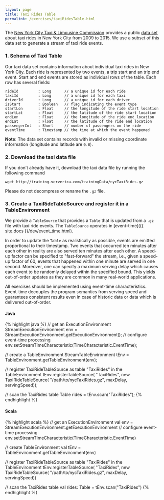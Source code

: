 ```yaml
---
layout: page
title: Taxi Rides Table
permalink: /exercises/taxiRidesTable.html
---
```


The [New York City Taxi & Limousine Commission](http://www.nyc.gov/html/tlc/html/home/home.shtml) provides a public [data set](https://uofi.app.box.com/NYCtaxidata) about taxi rides in New York City from 2009 to 2015. We use a subset of this data set to generate a stream of taxi ride events.

### 1. Schema of Taxi Table

Our taxi data set contains information about individual taxi rides in New York City.
Each ride is represented by two events, a trip start and an trip end event.
Start and end events are stored as individual rows of the table.
Each row has several fields:

~~~
rideId         : Long      // a unique id for each ride
taxiId         : Long      // a unique id for each taxi
driverId       : Long      // a unique id for each driver
isStart        : Boolean   // flag indicating the event type
startLon       : Float     // the longitude of the ride start location
startLat       : Float     // the latitude of the ride start location
endLon         : Float     // the longitude of the ride end location
endLat         : Float     // the latitude of the ride end location
passengerCnt   : Short     // number of passengers on the ride
eventTime      : Timestamp // the time at which the event happened
~~~

**Note:** The data set contains records with invalid or missing coordinate information (longitude and latitude are `0.0`).

### 2. Download the taxi data file

If you don't already have it, download the taxi data file by running the following command

~~~~
wget http://training.ververica.com/trainingData/nycTaxiRides.gz
~~~~

Please do not decompress or rename the `.gz` file.

### 3. Create a TaxiRideTableSource and register it in a TableEnvironment

We provide a `TableSource` that provides a `Table` that is updated from a `.gz` file with taxi ride events. The `TableSource` operates in [event-time]({{ site.docs }}/dev/event_time.html).

In order to update the `Table` as realistically as possible, events are emitted proportional to their timestamp. Two events that occurred ten minutes after each other in reality are also served ten minutes after each other. A speed-up factor can be specified to "fast-forward" the stream, i.e., given a speed-up factor of 60, events that happened within one minute are served in one second. Moreover, one can specify a maximum serving delay which causes each event to be randomly delayed within the specified bound. This yields out-of-order updates as they are common in many real-world applications.

All exercises should be implemented using event-time characteristics. Event-time decouples the program semantics from serving speed and guarantees consistent results even in case of historic data or data which is delivered out-of-order.

#### Java

{% highlight java %}
// get an ExecutionEnvironment
StreamExecutionEnvironment env =
  StreamExecutionEnvironment.getExecutionEnvironment();
// configure event-time processing
env.setStreamTimeCharacteristic(TimeCharacteristic.EventTime);

// create a TableEnvironment
StreamTableEnvironment tEnv = TableEnvironment.getTableEnvironment(env);

// register TaxiRideTableSource as table "TaxiRides" in the TableEnvironment
tEnv.registerTableSource(
  "TaxiRides",
  new TaxiRideTableSource(
    "/path/to/nycTaxiRides.gz", maxDelay, servingSpeed));

// scan the TaxiRides table
Table rides = tEnv.scan("TaxiRides");
{% endhighlight %}

#### Scala

{% highlight scala %}
// get an ExecutionEnvironment
val env = StreamExecutionEnvironment.getExecutionEnvironment
// configure event-time processing
env.setStreamTimeCharacteristic(TimeCharacteristic.EventTime)

// create TableEnvironment
val tEnv = TableEnvironment.getTableEnvironment(env)

// register TaxiRideTableSource as table "TaxiRides" in the TableEnvironment
tEnv.registerTableSource(
  "TaxiRides",
  new TaxiRideTableSource(
    "/path/to/nycTaxiRides.gz", maxDelay, servingSpeed))

// scan the TaxiRides table
val rides: Table = tEnv.scan("TaxiRides")
{% endhighlight %}

